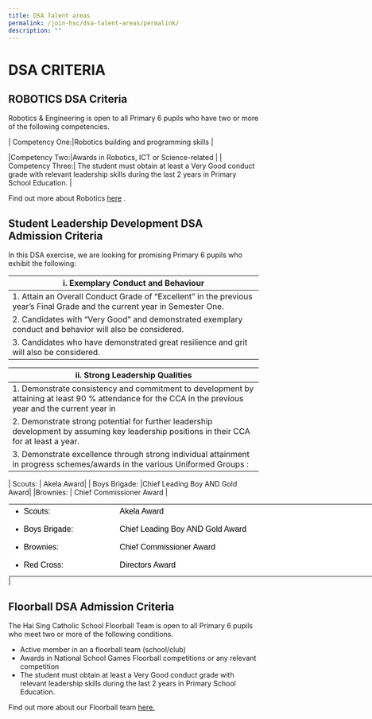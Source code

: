 ```yaml
---
title: DSA Talent areas
permalink: /join-hsc/dsa-talent-areas/permalink/
description: ""
---
```

DSA CRITERIA
================

ROBOTICS DSA Criteria
---------------------

Robotics &amp; Engineering is open to all Primary 6 pupils who have two or more of the following competencies.



| Competency One:|Robotics building and programming skills | 

|Competency Two:|Awards in Robotics, ICT or Science-related | 
| Competency Three:| The student must obtain at least a Very Good conduct grade with relevant leadership skills during the last 2 years in Primary School Education.   |

Find out more about Robotics [here](https://staging.d2qbslbi9g4bi3.amplifyapp.com/hsc-experience/Co-Curriculum/robotics/permalink/)&nbsp;.


Student Leadership Development DSA Admission Criteria
-----------------------------------------------------

In this DSA exercise, we are looking for promising Primary 6 pupils who exhibit the following:

| i. Exemplary Conduct and Behaviour |
| --- |
| 1\. Attain an Overall Conduct Grade of “Excellent” in the previous year’s Final Grade and the current year in Semester One. |
| 2\. Candidates with “Very Good” and demonstrated exemplary conduct and behavior will also be considered. |
| 3\. Candidates who have demonstrated great resilience and grit will also be considered. |

| ii. Strong Leadership Qualities |
| --- |
| 1\. Demonstrate consistency and commitment to development by attaining at least 90 % attendance for the CCA in the previous year and the current year in |
| 2\. Demonstrate strong potential for further leadership development by assuming key leadership positions in their CCA for at least a year.  
 | 3\. Demonstrate excellence through strong individual attainment in progress schemes/awards in the various Uniformed Groups :
 

| Scouts: | Akela Award|
| Boys Brigade: |Chief Leading Boy AND Gold Award| 
|Brownies:     | Chief Commissioner Award     | 


 <table class="ive_eobj_left ives_tab_kosong" style="margin: 0px 10px 0px 0px; outline: 0px; padding: 0px; border-collapse: collapse; border: 1px solid transparent; table-layout: fixed; color: rgb(0, 0, 0); font-family: Montserrat, sans-serif; font-size: 16px; font-style: normal; font-variant-ligatures: normal; font-variant-caps: normal; font-weight: 400; letter-spacing: normal; orphans: 2; text-align: left; text-transform: none; white-space: normal; widows: 2; word-spacing: 0px; -webkit-text-stroke-width: 0px; text-decoration-thickness: initial; text-decoration-style: initial; text-decoration-color: initial; width: 826.938px;"><tbody style="margin: 0px; outline: 0px; padding: 0px;"><tr style="margin: 0px; outline: 0px; padding: 0px;"><td style="margin: 0px; outline: 0px; padding: 5px; text-align: left; background: rgb(255, 255, 255); color: rgb(0, 0, 0); vertical-align: top; width: 212px;"><ul style="margin: 0px 0px 0.5em 25px; outline: 0px; padding: 0px;"><li style="margin: 0px; outline: 0px; padding: 0px;">Scouts:</li></ul></td><td style="margin: 0px; outline: 0px; padding: 5px; text-align: left; background: rgb(255, 255, 255); color: rgb(0, 0, 0); vertical-align: top; width: 614px;">Akela Award</td></tr><tr style="margin: 0px; outline: 0px; padding: 0px;"><td style="margin: 0px; outline: 0px; padding: 5px; text-align: left; background: rgb(255, 255, 255); color: rgb(0, 0, 0); vertical-align: top;"><ul style="margin: 0px 0px 0.5em 25px; outline: 0px; padding: 0px;"><li style="margin: 0px; outline: 0px; padding: 0px;">Boys Brigade:</li></ul></td><td style="margin: 0px; outline: 0px; padding: 5px; text-align: left; background: rgb(255, 255, 255); color: rgb(0, 0, 0); vertical-align: top;">Chief Leading Boy AND Gold Award</td></tr><tr style="margin: 0px; outline: 0px; padding: 0px;"><td style="margin: 0px; outline: 0px; padding: 5px; text-align: left; background: rgb(255, 255, 255); color: rgb(0, 0, 0); vertical-align: top;"><ul style="margin: 0px 0px 0.5em 25px; outline: 0px; padding: 0px;"><li style="margin: 0px; outline: 0px; padding: 0px;">Brownies:</li></ul></td><td style="margin: 0px; outline: 0px; padding: 5px; text-align: left; background: rgb(255, 255, 255); color: rgb(0, 0, 0); vertical-align: top;">Chief Commissioner Award</td></tr><tr style="margin: 0px; outline: 0px; padding: 0px;"><td style="margin: 0px; outline: 0px; padding: 5px; text-align: left; background: rgb(255, 255, 255); color: rgb(0, 0, 0); vertical-align: top; width: 60px;"><ul style="margin: 0px 0px 0.5em 25px; outline: 0px; padding: 0px;"><li style="margin: 0px; outline: 0px; padding: 0px;">Red Cross:</li></ul></td><td style="margin: 0px; outline: 0px; padding: 5px; text-align: left; background: rgb(255, 255, 255); color: rgb(0, 0, 0); vertical-align: top; width: 60px;">Directors Award</td></tr></tbody></table>|
 
 Floorball DSA Admission Criteria
--------------------------------

The Hai Sing Catholic School Floorball Team is open to all Primary 6 pupils who meet two or more of the following conditions.  
  

*   Active member in an a floorball team (school/club)
*   Awards in National School Games Floorball competitions or any relevant competition
*   The student must obtain at least a Very Good conduct grade with relevant leadership skills during the last 2 years in Primary School Education.

Find out more about our Floorball team&nbsp;[here.](https://staging.d2qbslbi9g4bi3.amplifyapp.com/hsc-experience/Co-Curriculum/floorball/permalink/)